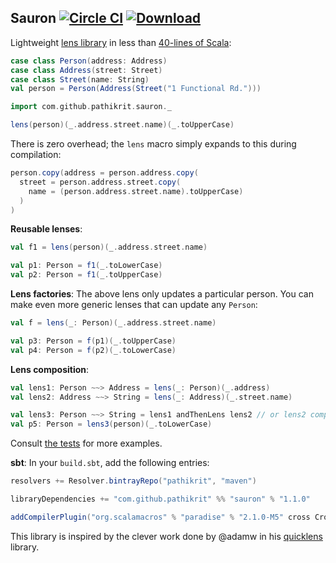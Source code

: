 Sauron [![Circle CI](https://circleci.com/gh/pathikrit/sauron.svg?style=svg)](https://circleci.com/gh/pathikrit/sauron) [![Download](https://api.bintray.com/packages/pathikrit/maven/sauron/images/download.svg)](https://bintray.com/pathikrit/maven/sauron/_latestVersion)
--------

Lightweight [lens library](http://stackoverflow.com/questions/3900307/cleaner-way-to-update-nested-structures) in less than [40-lines of Scala](src/main/scala/com/github/pathikrit/sauron/package.scala):

```scala
case class Person(address: Address)
case class Address(street: Street)
case class Street(name: String)
val person = Person(Address(Street("1 Functional Rd.")))

import com.github.pathikrit.sauron._

lens(person)(_.address.street.name)(_.toUpperCase)
```

There is zero overhead; the `lens` macro simply expands to this during compilation:
```scala
person.copy(address = person.address.copy(
  street = person.address.street.copy(
    name = (person.address.street.name).toUpperCase)
  )
)
```

**Reusable lenses**:
```scala
val f1 = lens(person)(_.address.street.name)

val p1: Person = f1(_.toLowerCase)
val p2: Person = f1(_.toUpperCase)
```

**Lens factories**: The above lens only updates a particular person. You can make even more generic lenses that can update any `Person`:
```scala
val f = lens(_: Person)(_.address.street.name)

val p3: Person = f(p1)(_.toUpperCase)
val p4: Person = f(p2)(_.toLowerCase)
```

**Lens composition**:
```scala
val lens1: Person ~~> Address = lens(_: Person)(_.address)
val lens2: Address ~~> String = lens(_: Address)(_.street.name)

val lens3: Person ~~> String = lens1 andThenLens lens2 // or lens2 composeLens lens1
val p5: Person = lens3(person)(_.toLowerCase)
```

Consult [the tests](src/test/scala/com/github/pathikrit/sauron/suites/SauronSuite.scala) for more examples.

**sbt**: In your `build.sbt`, add the following entries:

```scala
resolvers += Resolver.bintrayRepo("pathikrit", "maven")

libraryDependencies += "com.github.pathikrit" %% "sauron" % "1.1.0"

addCompilerPlugin("org.scalamacros" % "paradise" % "2.1.0-M5" cross CrossVersion.full)
```

This library is inspired by the clever work done by @adamw in his [quicklens](https://github.com/adamw/quicklens) library.
